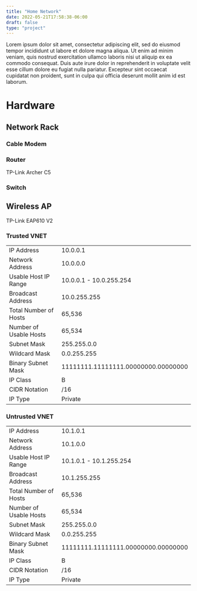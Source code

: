 ```yaml
---
title: "Home Network"
date: 2022-05-21T17:58:38-06:00
draft: false
type: "project"
---
```


Lorem ipsum dolor sit amet, consectetur adipiscing elit, sed do eiusmod tempor incididunt ut labore et dolore magna aliqua. Ut enim ad minim veniam, quis nostrud exercitation ullamco laboris nisi ut aliquip ex ea commodo consequat. Duis aute irure dolor in reprehenderit in voluptate velit esse cillum dolore eu fugiat nulla pariatur. Excepteur sint occaecat cupidatat non proident, sunt in culpa qui officia deserunt mollit anim id est laborum.

# Hardware

## Network Rack

### Cable Modem

### Router

TP-Link Archer C5

### Switch

## Wireless AP

TP-Link EAP610 V2

### Trusted VNET

|         |  |
|---|---|
| IP Address |	10.0.0.1 |
| Network Address |	10.0.0.0 |
| Usable Host IP Range |	10.0.0.1 - 10.0.255.254 |
| Broadcast Address |	10.0.255.255 |
| Total Number of Hosts |	65,536 |
| Number of Usable Hosts |	65,534 |
| Subnet Mask |	255.255.0.0 |
| Wildcard Mask |	0.0.255.255 |
| Binary Subnet Mask |	11111111.11111111.00000000.00000000 |
| IP Class |	B |
| CIDR Notation |	/16 |
| IP Type |	Private |

### Untrusted VNET

|         |  |
|---|---|
| IP Address |	10.1.0.1 |
| Network Address |	10.1.0.0 |
| Usable Host IP Range |	10.1.0.1 - 10.1.255.254 |
| Broadcast Address |	10.1.255.255 |
| Total Number of Hosts |	65,536 |
| Number of Usable Hosts |	65,534 |
| Subnet Mask |	255.255.0.0 |
| Wildcard Mask |	0.0.255.255 |
| Binary Subnet Mask |	11111111.11111111.00000000.00000000 |
| IP Class |	B |
| CIDR Notation |	/16 |
| IP Type |	Private |
